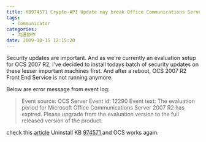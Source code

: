```yaml
---
title: KB974571 Crypto-API Update may break Office Communications Server 2007 R2 installations
tags:
  - Communicator
categories:
  - 沟通协作
date: 2009-10-15 12:15:20
---
```


Security updates are important. And as we're currently an evaluation setup for OCS 2007 R2, i've decided to install todays batch of security updates on these lesser important machines first. And after a reboot, OCS 2007 R2 Front End Service is not running anymore.

Below are error message from event log:
> Event source: OCS Server
> Event id: 12290
> Event text: The evaluation period for Microsoft Office Communications Server 2007 R2 has expired. Please upgrade from the evaluation version to the full released version of the product.

check this [article](http://blogs.technet.com/dodeitte/archive/2009/10/13/do-not-apply-kb974571-to-lcs-ocs-servers.aspx)
Uninstall KB [974571 ](http://support.microsoft.com/kb/974571/ "http://support.microsoft.com/kb/974571/")and OCS works again.
